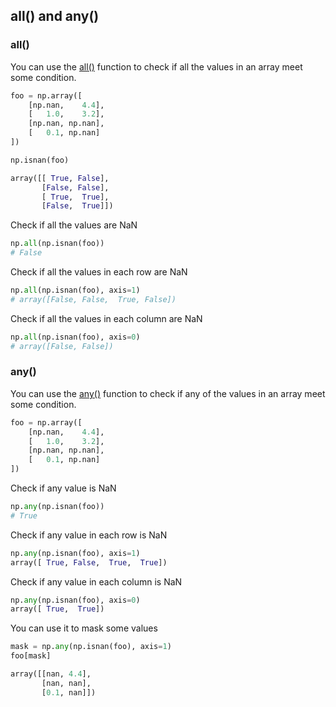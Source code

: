 ## all() and any()

### all()

You can use the [all()](https://numpy.org/doc/stable/reference/generated/numpy.all.html#numpy.all) function to check if all the values in an array meet some condition.

```python
foo = np.array([
    [np.nan,    4.4],
    [   1.0,    3.2],
    [np.nan, np.nan],
    [   0.1, np.nan]
])
```

```python
np.isnan(foo)

array([[ True, False],
       [False, False],
       [ True,  True],
       [False,  True]])
```

Check if all the values are NaN
```python
np.all(np.isnan(foo)) 
# False
```

Check if all the values in each row are NaN
```python
np.all(np.isnan(foo), axis=1)
# array([False, False,  True, False])
```

Check if all the values in each column are NaN
```python
np.all(np.isnan(foo), axis=0)
# array([False, False])
```

### any()

You can use the [any()](https://numpy.org/doc/stable/reference/generated/numpy.any.html#numpy.any) function to check if any of the values in an array meet some condition.
```python
foo = np.array([
    [np.nan,    4.4],
    [   1.0,    3.2],
    [np.nan, np.nan],
    [   0.1, np.nan]
])
```

Check if any value is NaN
```python
np.any(np.isnan(foo)) 
# True
```

Check if any value in each row is NaN
```python
np.any(np.isnan(foo), axis=1)
array([ True, False,  True,  True])
```

Check if any value in each column is NaN
```python
np.any(np.isnan(foo), axis=0)
array([ True,  True])
```

You can use it to mask some values
```python
mask = np.any(np.isnan(foo), axis=1)
foo[mask]

array([[nan, 4.4],
       [nan, nan],
       [0.1, nan]])
```


